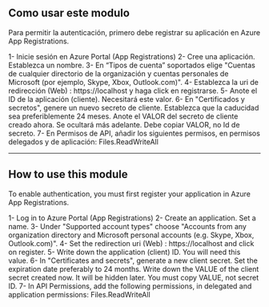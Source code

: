 ## Como usar este modulo

Para permitir la autenticación, primero debe registrar su aplicación en Azure App Registrations.

1- Inicie sesión en Azure Portal (App Registrations)
2- Cree una aplicación. Establezca un nombre.
3- En “Tipos de cuenta” soportados elige "Cuentas de cualquier directorio de la organización y cuentas personales de Microsoft (por ejemplo, Skype, Xbox, Outlook.com)".
4- Establezca la uri de redirección (Web) : https://localhost y haga click en registrarse.
5- Anote el ID de la aplicación (cliente). Necesitará este valor.
6- En "Certificados y secretos", genere un nuevo secreto de cliente. Establezca que la caducidad sea preferiblemente 24 meses. Anote el VALOR del secreto de cliente creado ahora. Se ocultará más adelante. Debe copiar VALOR, no Id de secreto.
7- En Permisos de API, añadir los siguientes permisos, en permisos delegados y de aplicación: Files.ReadWriteAll


---------------------------------------------------------------------------------------------------------------------------------------------------------------------------------------------------------


## How to use this module

To enable authentication, you must first register your application in Azure App Registrations.

1- Log in to Azure Portal (App Registrations)
2- Create an application. Set a name.
3- Under "Supported account types" choose "Accounts from any organization directory and Microsoft personal accounts (e.g. Skype, Xbox, Outlook.com)".
4- Set the redirection uri (Web) : https://localhost and click on register.
5- Write down the application (client) ID. You will need this value.
6- In "Certificates and secrets", generate a new client secret. Set the expiration date preferably to 24 months. Write down the VALUE of the client secret created now. It will be hidden later. You must copy VALUE, not secret ID.
7- In API Permissions, add the following permissions, in delegated and application permissions: Files.ReadWriteAll

